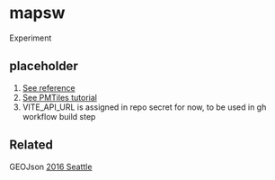 # mapsw
Experiment
## placeholder
1. [See reference](https://github.com/protomaps/PMTiles)
2. [See PMTiles tutorial](https://til.simonwillison.net/gis/pmtiles)
3. VITE_API_URL is assigned in repo secret for now, to be used in gh workflow build step


## Related
GEOJson [2016 Seattle](https://github.com/seattleflu/seattle-geojson)

